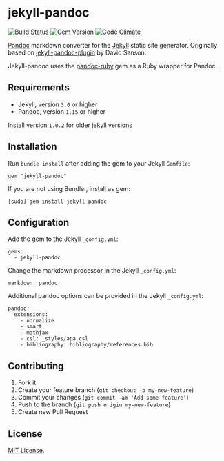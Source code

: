 jekyll-pandoc
=============

[![Build Status](https://travis-ci.org/mfenner/jekyll-pandoc.svg)](https://travis-ci.org/mfenner/jekyll-pandoc)
[![Gem Version](https://badge.fury.io/rb/jekyll-pandoc.svg)](http://badge.fury.io/rb/jekyll-pandoc)
[![Code Climate](https://codeclimate.com/github/mfenner/jekyll-pandoc.png)](https://codeclimate.com/github/mfenner/jekyll-pandoc)

[Pandoc](http://johnmacfarlane.net/pandoc/) markdown converter for the [Jekyll](https://github.com/jekyll/jekyll) static site generator. Originally based on [jekyll-pandoc-plugin](https://github.com/dsanson/jekyll-pandoc-plugin) by David Sanson.

Jekyll-pandoc uses the [pandoc-ruby](https://github.com/alphabetum/pandoc-ruby) gem as a Ruby wrapper for Pandoc.

## Requirements

* Jekyll, version `3.0` or higher
* Pandoc, version `1.15` or higher

Install version `1.0.2` for older jekyll versions

## Installation

Run `bundle install` after adding the gem to your Jekyll `Gemfile`:

```
gem "jekyll-pandoc"
```

If you are not using Bundler, install as gem:

```
[sudo] gem install jekyll-pandoc
```

## Configuration

Add the gem to the Jekyll `_config.yml`:

```
gems:
  - jekyll-pandoc
```

Change the markdown processor in the Jekyll `_config.yml`:

```
markdown: pandoc
```

Additional pandoc options can be provided in the Jekyll `_config.yml`:

```
pandoc:
  extensions:
    - normalize
    - smart
    - mathjax
    - csl: _styles/apa.csl
    - bibliography: bibliography/references.bib
```

## Contributing

1. Fork it
2. Create your feature branch (`git checkout -b my-new-feature`)
3. Commit your changes (`git commit -am 'Add some feature'`)
4. Push to the branch (`git push origin my-new-feature`)
5. Create new Pull Request

## License
[MIT License](LICENSE).
